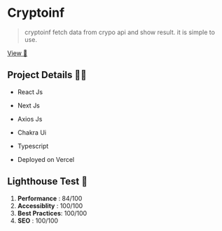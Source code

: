 # Cryptoinf

> cryptoinf fetch data from crypo api and show result. it is simple to use.

<a href="https://cryptoinf.vercel.app">View 🚀</a>

## Project Details 🕵️‍♀️

+ React Js
+ Next Js
+ Axios Js
+ Chakra Ui
+ Typescript

+ Deployed on Vercel 

## Lighthouse Test 🧪

1. **Performance** : 84/100 
2. **Accessiblity** : 100/100
3. **Best Practices**: 100/100
4. **SEO** : 100/100
